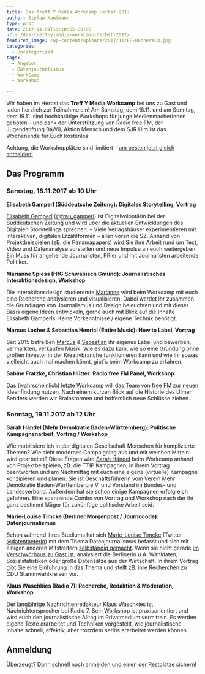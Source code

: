 ```yaml
---
title: Das Treff Y Media Workcamp Herbst 2017
author: Stefan Kaufmann
type: post
date: 2017-11-01T19:10:55+00:00
url: /das-treff-y-media-workcamp-herbst-2017/
featured_image: /wp-content/uploads/2017/11/FB-BannerWC3.jpg
categories:
  - Uncategorized
tags:
  - Angebot
  - Datenjournalismus
  - WorkCamp
  - Workshop

---
```

Wir haben im Herbst das **Treff Y Media Workcamp** bei uns zu Gast und laden herzlich zur Teilnahme ein! Am Samstag, dem 18.11. und am Sonntag, dem 19.11. sind hochkarätige Workshops für junge MedienmacherInnen geboten – und dank der Unterstützung von Radio free FM, der Jugendstiftung BaWü, Aktion Mensch und dem SJR Ulm ist das Wochenende für Euch kostenlos.

Achtung, die Workshopplätze sind limitiert – [am besten jetzt gleich anmelden!][1]

## Das Programm

### Samstag, 18.11.2017 ab 10 Uhr

**Elisabeth Gamperl (Süddeutsche Zeitung): Digitales Storytelling, Vortrag**

 [Elisabeth Gamperl][2] ([@frau_gamperl][3]) ist Digitalvolontärin bei der Süddeutschen Zeitung und wird über die aktuellen Entwicklungen des Digitalen Storytellings sprechen. &#8211; Viele Verlagshäuser experimentieren mit interaktiven, digitalen Erzählformen &#8211; allen voran die SZ. Anhand von Projektbeispielen (zB. die Panamapapers) wird Sie ihre Arbeit rund um Text, Video und Datenanalyse vorstellen und neue Impulse an euch weitergeben. Ein Muss für angehende Journalisten, PRler und mit Journalisten arbeitende Politiker.

**Marianne Spiess (HfG Schwäbisch Gmünd): Journalistisches Interaktionsdesign, Workshop**

Die Interaktionsdesign studierende [Marianne][4] wird beim Workcamp mit euch eine Recherche analysieren und visualisieren. Dabei werdet ihr zusammen die Grundlagen von Journalismus und Design beleuchten und mit dieser Basis eigene Ideen entwickeln, gerne auch mit Blick auf die Inhalte Elisabeth Gamperls. Keine Vorkenntnisse / eigene Technik benötigt.

**Marcus Locher & Sebastian Henrici (Entire Music): How to Label, Vortrag**

Seit 2015 betreiben [Marcus][5] & [Sebastian][6] ihr eigenes Label und bewerben, vermarkten, verkaufen Musik. Wie es dazu kam, wie so eine Gründung ohne großen Investor in der Kreativbranche funktionieren kann und wie ihr sowas vielleicht auch mal machen könnt, gibt´s beim Workcamp zu erfahren.

**Sabine Fratzke, Christian Hütter: Radio free FM Panel, Workshop**

Das (wahrscheinlich) letzte Workcamp will [das Team von free FM][7] zur neuen Ideenfindung nutzen. Nach einem kurzen Blick auf die Historie des Ulmer Senders werden wir Brainstormen und hoffentlich neue Schlüsse ziehen.

### Sonntag, 19.11.2017 ab 12 Uhr

**Sarah Händel (Mehr Demokratie Baden-Württemberg): Politische Kampagnenarbeit, Vortrag / Workshop**

Wie mobilisiere ich in der digitalen Gesellschaft Menschen für komplizierte Themen? Wie sieht modernes Campaigning aus und mit welchen Mitteln wird gearbeitet? Diese Fragen wird [Sarah Händel][8] beim Workcamp anhand von Projektbeispielen, zB. die TTIP Kampagnen, in ihrem Vortrag beantworten und am Nachmittag mit euch eine eigene (virtuelle) Kampagne konzipieren und planen. Sie ist Geschäftsführerin vom Verein Mehr Demokratie Baden-Württemberg e.V. und Vorstand im Bundes- und Landesverband. Außerdem hat sie schon einige Kampagnen erfolgreich gefahren. Eine spannende Combo von Vortrag und Workshop nach der ihr ganz bestimmt klüger für zukünftige politische Arbeit seid.

**Marie-Louise Timcke (Berliner Morgenpost / Journocode): Datenjournalismus**

Schon während ihres Studiums hat sich [Marie-Louise Timcke][9] (Twitter [@datentaeterin][10]) mit dem Thema Datenjournalismus befasst und sich mit einigen anderen Mitstreitern [selbständig gemacht][11]. Wenn sie nicht gerade [im Verschwörhaus zu Gast ist][12], analysiert die Berlinerin u.A. Wahldaten, Sozialstatistiken oder große Datensätze aus der Wirtschaft. In ihrem Vortrag gibt Sie eine Einführung in das Thema und stellt zB. ihre Recherchen zu CDU Stammwahlkreisen vor.

**Klaus Waschkies (Radio 7): Recherche, Redaktion & Moderation, Workshop**

Der langjährige Nachrichtenredakteur Klaus Waschkies ist Nachrichtensprecher bei Radio 7. Sein Workshop ist praxisorientiert und wird euch den journalistische Alltag im Privatmedium vermitteln. Es werden eigene Texte erarbeitet und Techniken vorgestellt, wie journalistische Inhalte schnell, effektiv, aber trotzdem seriös erarbeitet werden können.

## Anmeldung

Überzeugt? [Dann schnell noch anmelden und einen der Restplätze sichern!][1]

 [1]: https://docs.google.com/forms/d/e/1FAIpQLSc9oa_EN_uU8j-FVDZ-Y6qb-42knKqLHj__mE0NndVs7W0-sA/viewform
 [2]: https://gamperl.wordpress.com/
 [3]: https://twitter.com/fraugamperl
 [4]: http://mariannespiess.de/
 [5]: http://entire-music.com/portfolio_page/marcus-locher-ceo/
 [6]: http://entire-music.com/portfolio_page/sebastian-heinrici-financial-management-controlling-ar/
 [7]: https://www.freefm.de/kontakt/whoiswho
 [8]: https://www.mitentscheiden.de/ueber-uns/mitarbeiter/
 [9]: http://datentaeter.de/
 [10]: https://twitter.com/datentaeterin
 [11]: https://www.journocode.de
 [12]: /datenjournalismus-praxis-und-perspektiven/